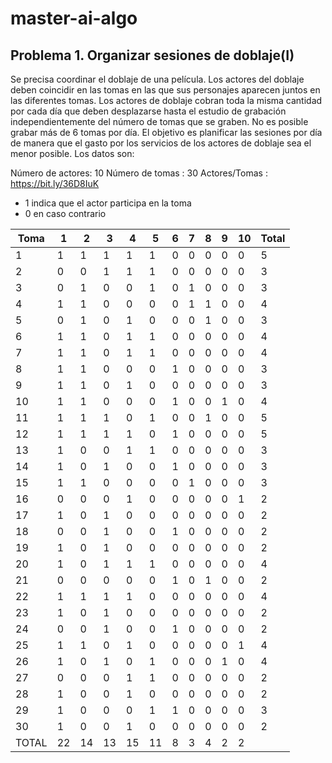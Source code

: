 # master-ai-algo

## Problema 1. Organizar sesiones de doblaje(I)

Se precisa coordinar el doblaje de una película. Los actores del doblaje deben coincidir en las tomas en las que sus personajes aparecen juntos en las diferentes tomas. Los actores de doblaje cobran toda la misma cantidad por cada día que deben desplazarse hasta el estudio de grabación independientemente del número de tomas que se graben. No es posible grabar más de 6 tomas por día. El objetivo es planificar las sesiones por día de manera que el gasto por los servicios de los actores de doblaje sea el menor posible. Los datos son:

Número de actores: 10
Número de tomas : 30
Actores/Tomas : https://bit.ly/36D8IuK

- 1 indica que el actor participa en la toma
- 0 en caso contrario

| Toma  | 1   | 2   | 3   | 4   | 5   | 6   | 7   | 8   | 9   | 10  | Total |
| ----- | --- | --- | --- | --- | --- | --- | --- | --- | --- | --- | ----- |
| 1     | 1   | 1   | 1   | 1   | 1   | 0   | 0   | 0   | 0   | 0   | 5     |
| 2     | 0   | 0   | 1   | 1   | 1   | 0   | 0   | 0   | 0   | 0   | 3     |
| 3     | 0   | 1   | 0   | 0   | 1   | 0   | 1   | 0   | 0   | 0   | 3     |
| 4     | 1   | 1   | 0   | 0   | 0   | 0   | 1   | 1   | 0   | 0   | 4     |
| 5     | 0   | 1   | 0   | 1   | 0   | 0   | 0   | 1   | 0   | 0   | 3     |
| 6     | 1   | 1   | 0   | 1   | 1   | 0   | 0   | 0   | 0   | 0   | 4     |
| 7     | 1   | 1   | 0   | 1   | 1   | 0   | 0   | 0   | 0   | 0   | 4     |
| 8     | 1   | 1   | 0   | 0   | 0   | 1   | 0   | 0   | 0   | 0   | 3     |
| 9     | 1   | 1   | 0   | 1   | 0   | 0   | 0   | 0   | 0   | 0   | 3     |
| 10    | 1   | 1   | 0   | 0   | 0   | 1   | 0   | 0   | 1   | 0   | 4     |
| 11    | 1   | 1   | 1   | 0   | 1   | 0   | 0   | 1   | 0   | 0   | 5     |
| 12    | 1   | 1   | 1   | 1   | 0   | 1   | 0   | 0   | 0   | 0   | 5     |
| 13    | 1   | 0   | 0   | 1   | 1   | 0   | 0   | 0   | 0   | 0   | 3     |
| 14    | 1   | 0   | 1   | 0   | 0   | 1   | 0   | 0   | 0   | 0   | 3     |
| 15    | 1   | 1   | 0   | 0   | 0   | 0   | 1   | 0   | 0   | 0   | 3     |
| 16    | 0   | 0   | 0   | 1   | 0   | 0   | 0   | 0   | 0   | 1   | 2     |
| 17    | 1   | 0   | 1   | 0   | 0   | 0   | 0   | 0   | 0   | 0   | 2     |
| 18    | 0   | 0   | 1   | 0   | 0   | 1   | 0   | 0   | 0   | 0   | 2     |
| 19    | 1   | 0   | 1   | 0   | 0   | 0   | 0   | 0   | 0   | 0   | 2     |
| 20    | 1   | 0   | 1   | 1   | 1   | 0   | 0   | 0   | 0   | 0   | 4     |
| 21    | 0   | 0   | 0   | 0   | 0   | 1   | 0   | 1   | 0   | 0   | 2     |
| 22    | 1   | 1   | 1   | 1   | 0   | 0   | 0   | 0   | 0   | 0   | 4     |
| 23    | 1   | 0   | 1   | 0   | 0   | 0   | 0   | 0   | 0   | 0   | 2     |
| 24    | 0   | 0   | 1   | 0   | 0   | 1   | 0   | 0   | 0   | 0   | 2     |
| 25    | 1   | 1   | 0   | 1   | 0   | 0   | 0   | 0   | 0   | 1   | 4     |
| 26    | 1   | 0   | 1   | 0   | 1   | 0   | 0   | 0   | 1   | 0   | 4     |
| 27    | 0   | 0   | 0   | 1   | 1   | 0   | 0   | 0   | 0   | 0   | 2     |
| 28    | 1   | 0   | 0   | 1   | 0   | 0   | 0   | 0   | 0   | 0   | 2     |
| 29    | 1   | 0   | 0   | 0   | 1   | 1   | 0   | 0   | 0   | 0   | 3     |
| 30    | 1   | 0   | 0   | 1   | 0   | 0   | 0   | 0   | 0   | 0   | 2     |
| TOTAL | 22  | 14  | 13  | 15  | 11  | 8   | 3   | 4   | 2   | 2   |

